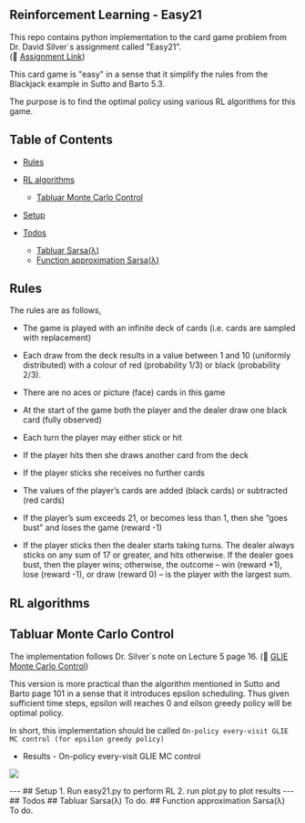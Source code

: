 ## Reinforcement Learning - Easy21

This repo contains python implementation to the card game problem from Dr. David Silver`s assignment called "Easy21". <br/>
(:link: [Assignment Link](https://www.davidsilver.uk/wp-content/uploads/2020/03/Easy21-Johannes.pdf)) <br/>

This card game is "easy" in a sense that it simplify the rules from the Blackjack example in Sutto and Barto 5.3. <br/>

The purpose is to find the optimal policy using various RL algorithms for this game. <br/>

## Table of Contents
* [Rules](#rules)
* [RL algorithms](#rl-algorithms)
    * [Tabluar Monte Carlo Control](#tab-mc-control)

* [Setup](#setup)
* [Todos](#todos)
    * [Tabluar Sarsa(λ)](#tab-sarsa)
    * [Function approximation Sarsa(λ)](#func-sarsa)


## Rules
The rules are as follows, <br/>
* The game is played with an infinite deck of cards (i.e. cards are sampled
with replacement) <br/>

* Each draw from the deck results in a value between 1 and 10 (uniformly
distributed) with a colour of red (probability 1/3) or black (probability
2/3). <br/>

* There are no aces or picture (face) cards in this game <br/>

* At the start of the game both the player and the dealer draw one black
card (fully observed) <br/>

* Each turn the player may either stick or hit <br/>

* If the player hits then she draws another card from the deck <br/>

* If the player sticks she receives no further cards <br/>

* The values of the player’s cards are added (black cards) or subtracted (red
cards) <br/>

* If the player’s sum exceeds 21, or becomes less than 1, then she “goes
bust” and loses the game (reward -1) <br/>

* If the player sticks then the dealer starts taking turns. The dealer always
sticks on any sum of 17 or greater, and hits otherwise. If the dealer goes
bust, then the player wins; otherwise, the outcome – win (reward +1),
lose (reward -1), or draw (reward 0) – is the player with the largest sum. <br/>

## RL algorithms
## Tabluar Monte Carlo Control
The implementation follows Dr. Silver`s note on Lecture 5 page 16. (:link: [GLIE Monte Carlo Control](https://www.davidsilver.uk/wp-content/uploads/2020/03/control.pdf)) <br/>

This version is more practical than the algorithm mentioned in Sutto and Barto page 101 in a sense that it introduces epsilon scheduling. Thus given sufficient time steps, epsilon will reaches 0 and eilson greedy policy will be optimal policy. <br/>

In short, this implementation should be called `On-policy every-visit GLIE MC control (for epsilon greedy policy)` <br/>

* Results - On-policy every-visit GLIE MC control
<p>
<img src="data/readme_pics/v_episode_10000" />
</p>
---
## Setup
1. Run easy21.py to perform RL
2. run plot.py to plot results
---
## Todos
## Tabluar Sarsa(λ)
To do.
## Function approximation Sarsa(λ)
To do.
